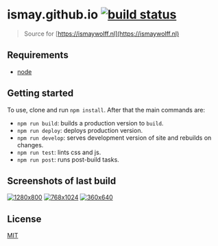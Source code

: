 # ismay.github.io [![build status][build-badge]][build-url]

> Source for [https://ismaywolff.nl](https://ismaywolff.nl)

## Requirements

* [node](https://nodejs.org/en/)

## Getting started

 To use, clone and run `npm install`. After that the main commands are:

* `npm run build`: builds a production version to `build`.
* `npm run deploy`: deploys production version.
* `npm run develop`: serves development version of site and rebuilds on changes.
* `npm run test`: lints css and js.
* `npm run post`: runs post-build tasks.

## Screenshots of last build

[![1280x800][large]][large-url]
[![768x1024][medium]][medium-url]
[![360x640][small]][small-url]

## License

[MIT](http://ismay.mit-license.org/)

[build-badge]: https://travis-ci.org/ismay/ismay.github.io.svg
[build-url]: https://travis-ci.org/ismay/ismay.github.io
[large]: https://res.cloudinary.com/ismay/image/fetch/w_200,h_200,c_fill/https://raw.githubusercontent.com/ismay/ismay.github.io/master/test/ismaywolff.nl-1280x800-cropped.png
[medium]: https://res.cloudinary.com/ismay/image/fetch/w_200,h_200,c_fill/https://raw.githubusercontent.com/ismay/ismay.github.io/master/test/ismaywolff.nl-768x1024-cropped.png
[small]: https://res.cloudinary.com/ismay/image/fetch/w_200,h_200,c_fill/https://raw.githubusercontent.com/ismay/ismay.github.io/master/test/ismaywolff.nl-360x640-cropped.png
[large-url]: https://raw.githubusercontent.com/ismay/ismay.github.io/master/test/ismaywolff.nl-1280x800-cropped.png
[medium-url]: https://raw.githubusercontent.com/ismay/ismay.github.io/master/test/ismaywolff.nl-768x1024-cropped.png
[small-url]: https://raw.githubusercontent.com/ismay/ismay.github.io/master/test/ismaywolff.nl-360x640-cropped.png
